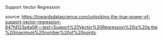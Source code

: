 Support Vector Regression

source: https://towardsdatascience.com/unlocking-the-true-power-of-support-vector-regression-847fd123a4a0#:~:text=Support%20Vector%20Regression%20is%20a,the%20maximum%20number%20of%20points.
